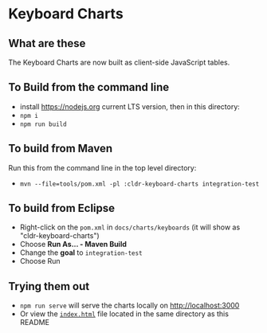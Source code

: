 # Keyboard Charts

## What are these

The Keyboard Charts are now built as client-side JavaScript tables.

## To Build from the command line

- install <https://nodejs.org> current LTS version, then in this directory:
- `npm i`
- `npm run build`

## To build from Maven

Run this from the command line in the top level directory:

- `mvn --file=tools/pom.xml -pl :cldr-keyboard-charts integration-test`

## To build from Eclipse

- Right-click on the `pom.xml` in `docs/charts/keyboards` (it will show as "cldr-keyboard-charts")
- Choose **Run As... - Maven Build**
- Change the **goal** to `integration-test`
- Choose Run

## Trying them out

- `npm run serve` will serve the charts locally on <http://localhost:3000>
- Or view the [`index.html`](./index.html) file located in the same directory as this README

